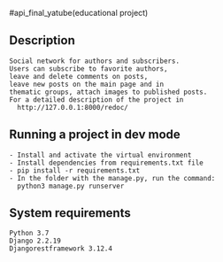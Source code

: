 #api_final_yatube(educational project)
## Description
```
Social network for authors and subscribers.
Users can subscribe to favorite authors,
leave and delete comments on posts,
leave new posts on the main page and in
thematic groups, attach images to published posts.
For a detailed description of the project in
  http://127.0.0.1:8000/redoc/
```
## Running a project in dev mode
```
- Install and activate the virtual environment
- Install dependencies from requirements.txt file
- pip install -r requirements.txt
- In the folder with the manage.py, run the command:
  python3 manage.py runserver
```
## System requirements
```
Python 3.7
Django 2.2.19
Djangorestframework 3.12.4
```


